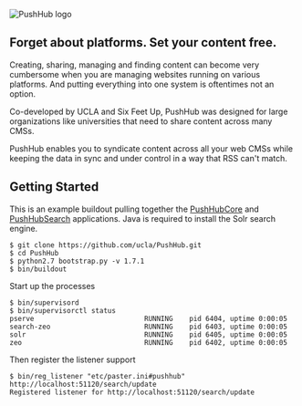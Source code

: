 ![PushHub logo][logo]

## Forget about platforms. Set your content free.

Creating, sharing, managing and finding content can become very cumbersome when you are managing websites running on various platforms. And putting everything into one system is oftentimes not an option.

Co-developed by UCLA and Six Feet Up, PushHub was designed for large organizations like universities that need to share content across many CMSs.

PushHub enables you to syndicate content across all your web CMSs while keeping the data in sync and under control in a way that RSS can't match.

## Getting Started

This is an example buildout pulling together the [PushHubCore][PushHubCore] and [PushHubSearch][PushHubSearch] applications. Java is required to install the Solr search engine.

```
$ git clone https://github.com/ucla/PushHub.git
$ cd PushHub
$ python2.7 bootstrap.py -v 1.7.1
$ bin/buildout
```

Start up the processes

```
$ bin/supervisord
$ bin/supervisorctl status
pserve                           RUNNING    pid 6404, uptime 0:00:05
search-zeo                       RUNNING    pid 6403, uptime 0:00:05
solr                             RUNNING    pid 6405, uptime 0:00:05
zeo                              RUNNING    pid 6402, uptime 0:00:05
```

Then register the listener support

```
$ bin/reg_listener "etc/paster.ini#pushhub" http://localhost:51120/search/update
Registered listener for http://localhost:51120/search/update
```

[logo]: https://www.sixfeetup.com/logos/pushhub.jpg
[PushHubCore]: https://github.com/ucla/PushHubCore
[PushHubSearch]: https://github.com/ucla/PushHubSearch
